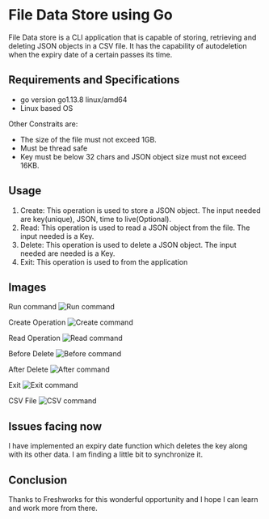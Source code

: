 # File Data Store using Go

File Data store is a CLI application that is capable of storing, retrieving and deleting JSON objects in a CSV file. It has the capability of autodeletion when the expiry date of a certain passes its time.
## Requirements and Specifications

- go version go1.13.8 linux/amd64
- Linux based OS

Other Constraits are:
- The size of the file must not exceed 1GB.
- Must be thread safe
- Key must be below 32 chars and JSON object size must not exceed 16KB.

## Usage
1. Create:
This operation is used to store a JSON object. The input needed are key(unique), JSON, time to live(Optional).
2. Read:
This operation is used to read a JSON object from the file. The input needed is a Key.
3. Delete:
This operation is used to delete a JSON object. The input needed are needed is a Key.
4. Exit:
This operation is used to from the application

## Images
Run command
![Run command](https://drive.google.com/file/d/19Bj2qbymOTWm5bqPHemgNqmdeUo5brBd/view?usp=sharing)

Create Operation
![Create command](https://drive.google.com/file/d/16Hw4mJawbXij0PZs8V8WeFxfqabh0Per/view?usp=sharing)

Read Operation
![Read command](https://drive.google.com/file/d/1LodafV_CBuhp9mewthIIzA2PT2X31sKQ/view?usp=sharing)

Before Delete
![Before command](https://drive.google.com/file/d/1ZZTMzLf7evHwA6k06vx6Qi-Pm4XTh3kZ/view?usp=sharing)

After Delete
![After command](https://drive.google.com/file/d/1x8NoOd4WH0wJKrP4eZj-0j-4g1VcRwOQ/view?usp=sharing)

Exit
![Exit command](https://drive.google.com/file/d/1xSxAHgZhZBmzEQVpRceM50a-_sR6KTTX/view?usp=sharing)

CSV File
![CSV command](https://drive.google.com/file/d/1hnJ14CyvlPI2RfcwxWKUfUlPPd_CZne1/view?usp=sharing)

## Issues facing now
I have implemented an expiry date function which deletes the key along with its other data. I am finding a little bit to synchronize it.


## Conclusion
Thanks to Freshworks for this wonderful opportunity and I hope I can learn and work more from there.